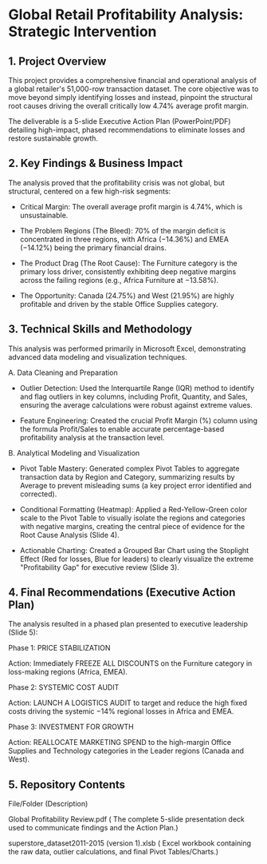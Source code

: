# Global Retail Profitability Analysis: Strategic Intervention

## 1. Project Overview
This project provides a comprehensive financial and operational analysis of a global retailer's 51,000-row transaction dataset. The core objective was to move beyond simply identifying losses and instead, pinpoint the structural root causes driving the overall critically low 4.74% average profit margin.

The deliverable is a 5-slide Executive Action Plan (PowerPoint/PDF) detailing high-impact, phased recommendations to eliminate losses and restore sustainable growth.

## 2. Key Findings & Business Impact
The analysis proved that the profitability crisis was not global, but structural, centered on a few high-risk segments:

* Critical Margin: The overall average profit margin is 4.74%, which is unsustainable.
  
* The Problem Regions (The Bleed): 70% of the margin deficit is concentrated in three regions, with Africa (−14.36%) and EMEA (−14.12%) being the primary financial drains.
  
* The Product Drag (The Root Cause): The Furniture category is the primary loss driver, consistently exhibiting deep negative margins across the failing regions (e.g., Africa Furniture at −13.58%).
  
* The Opportunity: Canada (24.75%) and West (21.95%) are highly profitable and driven by the stable Office Supplies category.

## 3. Technical Skills and Methodology
This analysis was performed primarily in Microsoft Excel, demonstrating advanced data modeling and visualization techniques.

A. Data Cleaning and Preparation 

* Outlier Detection: Used the Interquartile Range (IQR) method to identify and flag outliers in key columns, including Profit, Quantity, and Sales, ensuring the average calculations were robust against extreme values.

* Feature Engineering: Created the crucial Profit Margin (%) column using the formula Profit/Sales to enable accurate percentage-based profitability analysis at the transaction level.

B. Analytical Modeling and Visualization

* Pivot Table Mastery: Generated complex Pivot Tables to aggregate transaction data by Region and Category, summarizing results by Average to prevent misleading sums (a key project error identified and corrected).

* Conditional Formatting (Heatmap): Applied a Red-Yellow-Green color scale to the Pivot Table to visually isolate the regions and categories with negative margins, creating the central piece of evidence for the Root Cause Analysis (Slide 4).

* Actionable Charting: Created a Grouped Bar Chart using the Stoplight Effect (Red for losses, Blue for leaders) to clearly visualize the extreme "Profitability Gap" for executive review (Slide 3).

## 4. Final Recommendations (Executive Action Plan)

The analysis resulted in a phased plan presented to executive leadership (Slide 5):

Phase 1: PRICE STABILIZATION

Action: Immediately FREEZE ALL DISCOUNTS on the Furniture category in loss-making regions (Africa, EMEA).

Phase 2: SYSTEMIC COST AUDIT

Action: LAUNCH A LOGISTICS AUDIT to target and reduce the high fixed costs driving the systemic −14% regional losses in Africa and EMEA.

Phase 3: INVESTMENT FOR GROWTH

Action: REALLOCATE MARKETING SPEND to the high-margin Office Supplies and Technology categories in the Leader regions (Canada and West).

## 5. Repository Contents

File/Folder                                                     	(Description)

Global Profitability Review.pdf                     	           ( The complete 5-slide presentation deck used to communicate findings and the Action Plan.)

superstore_dataset2011-2015 (version 1).xlsb	                   ( Excel workbook containing the raw data, outlier calculations, and final Pivot Tables/Charts.)
